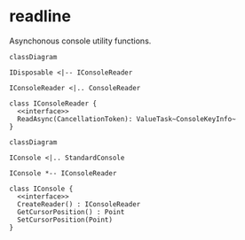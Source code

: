 # readline

Asynchonous console utility functions.

```mermaid
classDiagram

IDisposable <|-- IConsoleReader

IConsoleReader <|.. ConsoleReader

class IConsoleReader {
  <<interface>>
  ReadAsync(CancellationToken): ValueTask~ConsoleKeyInfo~
}
```

```mermaid
classDiagram

IConsole <|.. StandardConsole

IConsole *-- IConsoleReader

class IConsole {
  <<interface>>
  CreateReader() : IConsoleReader
  GetCursorPosition() : Point
  SetCursorPosition(Point)
}
```
